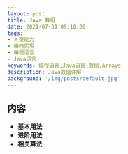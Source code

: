 ```yaml
---
layout: post
title: Java 数组
date: 2021-07-31 09:10:00
tags:
- 关键能力
- 编码实现
- 编程语言
- Java语言
keywords: 编程语言,Java语言,数组,Arrays
description: Java数组详解
background: '/img/posts/default.jpg'
---
```


## 内容

- **基本用法**
- **进阶用法**
- **相关算法**
